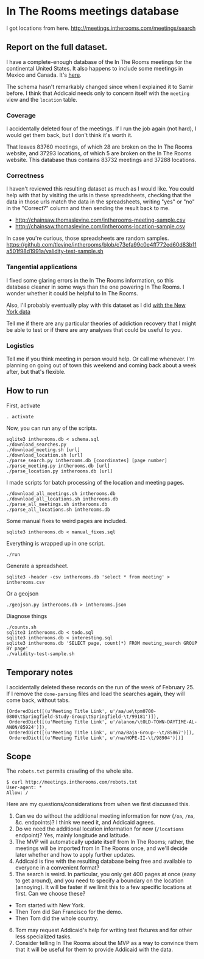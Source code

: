 In The Rooms meetings database
===

I got locations from here.
http://meetings.intherooms.com/meetings/search

## Report on the full dataset.
I have a complete-enough database of the In The Rooms meetings for
the continental United States. It also happens to include some
meetings in Mexico and Canada. It's [here](http://chainsaw.thomaslevine.com/intherooms.db).

The schema hasn't remarkably changed since when I explained it to
Samir before. I think that Addicaid needs only to concern itself
with the `meeting` view and the `location` table.

### Coverage
I accidentally deleted four of the meetings. If I run the job again
(not hard), I would get them back, but I don't think it's worth it.

That leaves 83760 meetings, of which 28 are broken on the In The
Rooms website, and 37293 locations, of which 5 are broken on the In
The Rooms website. This database thus contains 83732 meetings and
37288 locations.

### Correctness
I haven't reviewed this resulting dataset as much as I would like.
You could help with that by visiting the urls in these spreadsheets,
checking that the data in those urls match the data in the
spreadsheets, writing "yes" or "no" in the "Correct?" column and
then sending the result back to me.

* http://chainsaw.thomaslevine.com/intherooms-meeting-sample.csv
* http://chainsaw.thomaslevine.com/intherooms-location-sample.csv

In case you're curious, those spreadsheets are random samples.
https://github.com/tlevine/intherooms/blob/c73efa99c0e4ff772ed60d83b11a501f98d1991a/validity-test-sample.sh

### Tangential applications
I fixed some glaring errors in the In The Rooms information, so this
database cleaner in some ways than the one powering In The Rooms.
I wonder whether it could be helpful to In The Rooms.

Also, I'll probably eventually play with this dataset as I did
[with the New York data](http://thomaslevine.com/!/new-york-addiction-recovery-meetings/)

Tell me if there are any particular theories of addiction recovery
that I might be able to test or if there are any analyses that could
be useful to you.

### Logistics
Tell me if you think meeting in person would help. Or call me
whenever. I'm planning on going out of town this weekend and coming
back about a week after, but that's flexible.

## How to run

First, activate

    . activate

Now, you can run any of the scripts.

    sqlite3 intherooms.db < schema.sql
    ./download_searches.py
    ./download_meeting.sh [url]
    ./download_location.sh [url]
    ./parse_search.py intherooms.db [coordinates] [page number]
    ./parse_meeting.py intherooms.db [url]
    ./parse_location.py intherooms.db [url]

I made scripts for batch processing of the location and meeting pages.

    ./download_all_meetings.sh intherooms.db
    ./download_all_locations.sh intherooms.db
    ./parse_all_meetings.sh intherooms.db
    ./parse_all_locations.sh intherooms.db

Some manual fixes to weird pages are included.

    sqlite3 intherooms.db < manual_fixes.sql

Everything is wrapped up in one script.

    ./run

Generate a spreadsheet.

    sqlite3 -header -csv intherooms.db 'select * from meeting' > intherooms.csv

Or a geojson

    ./geojson.py intherooms.db > intherooms.json

Diagnose things

    ./counts.sh
    sqlite3 intherooms.db < todo.sql
    sqlite3 intherooms.db < interesting.sql
    sqlite3 intherooms.db 'SELECT page, count(*) FROM meeting_search GROUP BY page'
    ./validity-test-sample.sh

## Temporary notes
I accidentally deleted these records on the run of the week of February 25.
If I remove the `done-parsing` files and load the searches again, they will
come back, without tabs.

    [OrderedDict([(u'Meeting Title Link', u'/aa/ue\tpm0700-0800\tSpringfield-Study-Group\tSpringfield-\t/99181')]),
     OrderedDict([(u'Meeting Title Link', u'/alanon/\tOLD-TOWN-DAYTIME-AL-ANON/85924')]),
     OrderedDict([(u'Meeting Title Link', u'/na/Baja-Group--\t/85867')]),
     OrderedDict([(u'Meeting Title Link', u'/na/HOPE-II-\t/98904')])]

## Scope
The `robots.txt` permits crawling of the whole site.

    $ curl http://meetings.intherooms.com/robots.txt
    User-agent: *
    Allow: /

Here are my questions/considerations from when we first discussed this.

1. Can we do without the additional meeting information for now
    (`/oa`, `/na`, &c. endpoints)? I think we need it, and Addicaid agrees.
2. Do we need the additional location information for now (`/locations`
    endpoint)? Yes, mainly longitude and latitude.
3. The MVP will automatically update itself from In The Rooms; rather, the meetings
    will be imported from In The Rooms once, and we'll decide later whether and how
    to apply further updates.
4. Addicaid is fine with the resulting database being free and available to everyone
    in a convenient format?
5. The search is weird. In particular, you only get 400 pages at once (easy to
    get around), and you need to specify a boundary on the location (annoying).
    It will be faster if we limit this to a few specific locations at first.
    Can we choose these?
  * Tom started with New York.
  * Then Tom did San Francisco for the demo.
  * Then Tom did the whole country.
6. Tom may request Addicaid's help for writing test fixtures and for other less
    specialized tasks.
7. Consider telling In The Rooms about the MVP as a way to convince them that
    it will be useful for them to provide Addicaid with the data.
